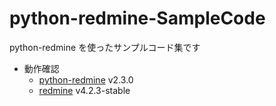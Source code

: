 # python-redmine-SampleCode
python-redmine を使ったサンプルコード集です

* 動作確認
  * [python-redmine](https://github.com/maxtepkeev/python-redmine) v2.3.0
  * [redmine](https://www.redmine.org/projects/redmine/wiki/Download) v4.2.3-stable
